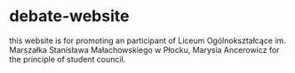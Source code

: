 # debate-website
this website is for promoting an participant of Liceum Ogólnokształcące im. Marszałka Stanisława Małachowskiego w Płocku, Marysia Ancerowicz for the principle of student council.